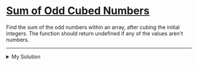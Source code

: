 # [Sum of Odd Cubed Numbers](https://www.codewars.com/kata/580dda86c40fa6c45f00028a)

Find the sum of the odd numbers within an array, after cubing the initial integers. The function should return undefined
if any of the values aren't numbers.

---

<details><summary>My Solution</summary>

```js
function cubeOdd(arr) {
  let sum = 0
  for (let v of arr) {
    if (isNaN(v)) return undefined
    if (v % 2) sum += v ** 3
  }

  return sum
}
```

</details>
